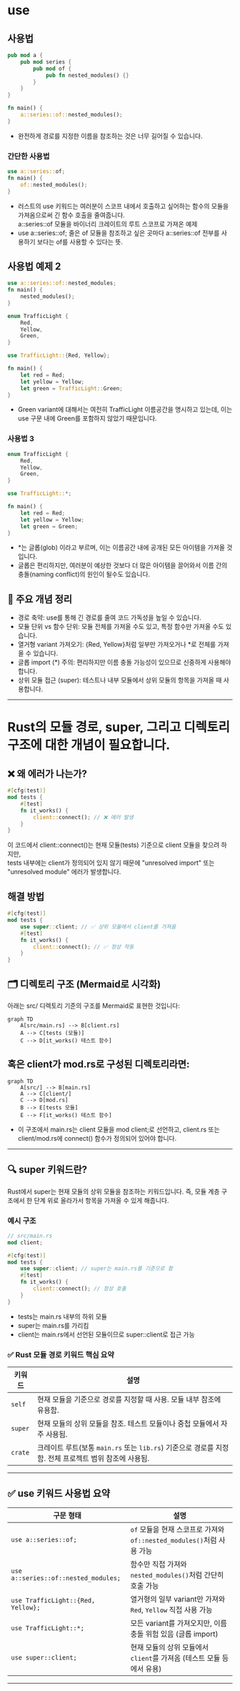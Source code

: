# use

## 사용법
```rust
pub mod a {
    pub mod series {
        pub mod of {
            pub fn nested_modules() {}
        }
    }
}

fn main() {
    a::series::of::nested_modules();
}
```
- 완전하게 경로를 지정한 이름을 참조하는 것은 너무 길어질 수 있습니다. 

### 간단한 사용법
```rust
use a::series::of;
fn main() {
    of::nested_modules();
}

```
- 러스트의 use 키워드는 여러분이 스코프 내에서 호출하고 싶어하는 함수의 모듈을 가져옴으로써 긴 함수 호출을 줄여줍니다.  
a::series::of 모듈을 바이너리 크레이트의 루트 스코프로 가져온 예제
- use a::series::of; 줄은 of 모듈을 참조하고 싶은 곳마다 a::series::of 전부를 사용하기 보다는 of를 사용할 수 있다는 뜻.

## 사용법 예제 2
```rust
use a::series::of::nested_modules;
fn main() {
    nested_modules();
}

enum TrafficLight {
    Red,
    Yellow,
    Green,
}

use TrafficLight::{Red, Yellow};

fn main() {
    let red = Red;
    let yellow = Yellow;
    let green = TrafficLight::Green;
}
```
- Green variant에 대해서는 여전히 TrafficLight 이름공간을 명시하고 있는데, 이는 use 구문 내에 Green를 포함하지 않았기 때문입니다.


### 사용법 3
```rust
enum TrafficLight {
    Red,
    Yellow,
    Green,
}

use TrafficLight::*;

fn main() {
    let red = Red;
    let yellow = Yellow;
    let green = Green;
}

```
- *는 글롭(glob) 이라고 부르며, 이는 이름공간 내에 공개된 모든 아이템을 가져올 것입니다.  
- 글롭은 편리하지만, 여러분이 예상한 것보다 더 많은 아이템을 끌어와서 이름 간의 충돌(naming conflict)의 원인이 될수도 있습니다.




## 📌 주요 개념 정리
- 경로 축약: use를 통해 긴 경로를 줄여 코드 가독성을 높일 수 있습니다.
- 모듈 단위 vs 함수 단위: 모듈 전체를 가져올 수도 있고, 특정 함수만 가져올 수도 있습니다.
- 열거형 variant 가져오기: {Red, Yellow}처럼 일부만 가져오거나 *로 전체를 가져올 수 있습니다.
- 글롭 import (*) 주의: 편리하지만 이름 충돌 가능성이 있으므로 신중하게 사용해야 합니다.
- 상위 모듈 접근 (super): 테스트나 내부 모듈에서 상위 모듈의 항목을 가져올 때 사용합니다.

---

# Rust의 모듈 경로, super, 그리고 디렉토리 구조에 대한 개념이 필요합니다.

## ❌ 왜 에러가 나는가?
```rust
#[cfg(test)]
mod tests {
    #[test]
    fn it_works() {
        client::connect(); // ❌ 에러 발생
    }
}
```

이 코드에서 client::connect()는 현재 모듈(tests) 기준으로 client 모듈을 찾으려 하지만,  
tests 내부에는 client가 정의되어 있지 않기 때문에 "unresolved import" 또는 "unresolved module" 에러가 발생합니다.

## 해결 방법
```rust
#[cfg(test)]
mod tests {
    use super::client; // ✅ 상위 모듈에서 client를 가져옴
    #[test]
    fn it_works() {
        client::connect(); // ✅ 정상 작동
    }
}
```


## 🗂️ 디렉토리 구조 (Mermaid로 시각화)
아래는 src/ 디렉토리 기준의 구조를 Mermaid로 표현한 것입니다:
```mermaid
graph TD
    A[src/main.rs] --> B[client.rs]
    A --> C[tests (모듈)]
    C --> D[it_works() 테스트 함수]
```

## 혹은 client가 mod.rs로 구성된 디렉토리라면:
```mermaid
graph TD
    A[src/] --> B[main.rs]
    A --> C[client/]
    C --> D[mod.rs]
    B --> E[tests 모듈]
    E --> F[it_works() 테스트 함수]
```

- 이 구조에서 main.rs는 client 모듈을 mod client;로 선언하고, client.rs 또는 client/mod.rs에 connect() 함수가 정의되어 있어야 합니다.

---

## 🔍 super 키워드란?
Rust에서 super는 현재 모듈의 상위 모듈을 참조하는 키워드입니다. 즉, 모듈 계층 구조에서 한 단계 위로 올라가서 항목을 가져올 수 있게 해줍니다.
### 예시 구조
```rust
// src/main.rs
mod client;

#[cfg(test)]
mod tests {
    use super::client; // super는 main.rs를 기준으로 함
    #[test]
    fn it_works() {
        client::connect(); // 정상 호출
    }
}
```

- tests는 main.rs 내부의 하위 모듈
- super는 main.rs를 가리킴
- client는 main.rs에서 선언된 모듈이므로 super::client로 접근 가능

### ✅ Rust 모듈 경로 키워드 핵심 요약
| 키워드   | 설명                                                                 |
|----------|----------------------------------------------------------------------|
| `self`   | 현재 모듈을 기준으로 경로를 지정할 때 사용. 모듈 내부 참조에 유용함. |
| `super`  | 현재 모듈의 상위 모듈을 참조. 테스트 모듈이나 중첩 모듈에서 자주 사용됨. |
| `crate`  | 크레이트 루트(보통 `main.rs` 또는 `lib.rs`) 기준으로 경로를 지정함. 전체 프로젝트 범위 참조에 사용됨. |

---



## ✅ use 키워드 사용법 요약
| 구문 형태                          | 설명                                                                 |
|-----------------------------------|----------------------------------------------------------------------|
| `use a::series::of;`              | `of` 모듈을 현재 스코프로 가져와 `of::nested_modules()`처럼 사용 가능 |
| `use a::series::of::nested_modules;` | 함수만 직접 가져와 `nested_modules()`처럼 간단히 호출 가능             |
| `use TrafficLight::{Red, Yellow};` | 열거형의 일부 variant만 가져와 `Red`, `Yellow` 직접 사용 가능         |
| `use TrafficLight::*;`            | 모든 variant를 가져오지만, 이름 충돌 위험 있음 (글롭 import)           |
| `use super::client;`              | 현재 모듈의 상위 모듈에서 `client`를 가져옴 (테스트 모듈 등에서 유용)  |

---

